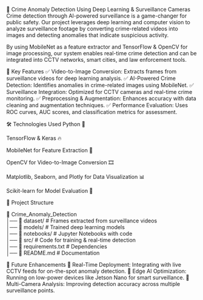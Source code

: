 🚨 Crime Anomaly Detection Using Deep Learning & Surveillance Cameras
Crime detection through AI-powered surveillance is a game-changer for public safety. Our project leverages deep learning and computer vision to analyze surveillance footage by converting crime-related videos into images and detecting anomalies that indicate suspicious activity.

By using MobileNet as a feature extractor and TensorFlow & OpenCV for image processing, our system enables real-time crime detection and can be integrated into CCTV networks, smart cities, and law enforcement tools.

📌 Key Features
✅ Video-to-Image Conversion: Extracts frames from surveillance videos for deep learning analysis.
✅ AI-Powered Crime Detection: Identifies anomalies in crime-related images using MobileNet.
✅ Surveillance Integration: Optimized for CCTV cameras and real-time crime monitoring.
✅ Preprocessing & Augmentation: Enhances accuracy with data cleaning and augmentation techniques.
✅ Performance Evaluation: Uses ROC curves, AUC scores, and classification metrics for assessment.

🛠 Technologies Used
Python 🐍

TensorFlow & Keras 🔥

MobileNet for Feature Extraction 🎥

OpenCV for Video-to-Image Conversion 🎞️

Matplotlib, Seaborn, and Plotly for Data Visualization 📊

Scikit-learn for Model Evaluation 🎯

📂 Project Structure

📂 Crime_Anomaly_Detection  
│── 📜 dataset/          # Frames extracted from surveillance videos  
│── 📜 models/           # Trained deep learning models  
│── 📜 notebooks/        # Jupyter Notebooks with code  
│── 📜 src/              # Code for training & real-time detection  
│── 📜 requirements.txt  # Dependencies  
│── 📜 README.md         # Documentation 


🚀 Future Enhancements
🔹 Real-Time Deployment: Integrating with live CCTV feeds for on-the-spot anomaly detection.
🔹 Edge AI Optimization: Running on low-power devices like Jetson Nano for smart surveillance.
🔹 Multi-Camera Analysis: Improving detection accuracy across multiple surveillance points.
